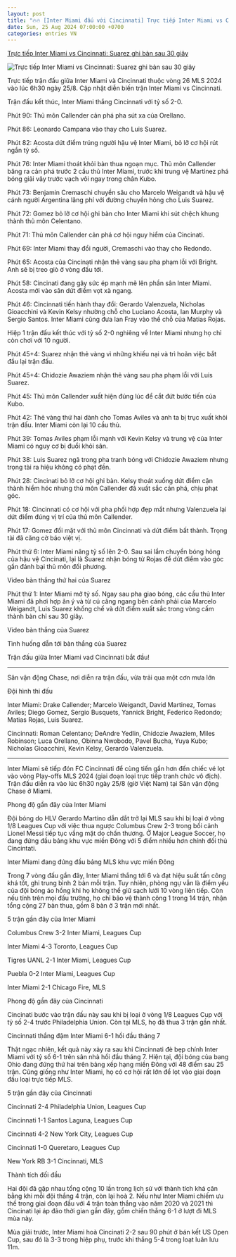 ```yaml
---
layout: post
title: "🔥🔥 [Inter Miami đấu với Cincinnati] Trực tiếp Inter Miami vs Cincinnati: Suarez ghi bàn sau 30 giây"
date: Sun, 25 Aug 2024 07:00:00 +0700
categories: entries VN
---
```

[Trực tiếp Inter Miami vs Cincinnati: Suarez ghi bàn sau 30 giây](https://webthethao.vn/bong-da-quoc-te/truc-tiep-inter-miami-vs-cincinnati-thang-tien-toi-vong-play-offs-EVaBJGqSg.htm)

![Trực tiếp Inter Miami vs Cincinnati: Suarez ghi bàn sau 30 giây](https://cdnmedia.webthethao.vn/thumb/720-405/uploads/2024-08-24/doi-hinh-du-kien-inter-miami.jpg)

Trực tiếp trận đấu giữa Inter Miami và Cincinnati thuộc vòng 26 MLS 2024 vào lúc 6h30 ngày 25/8. Cập nhật diễn biến trận Inter Miami vs Cincinnati.

Trận đấu kết thúc, Inter Miami thắng Cincinnati với tỷ số 2-0.

Phút 90: Thủ môn Callender cản phá pha sút xa của Orellano.

Phút 86: Leonardo Campana vào thay cho Luis Suarez.

Phút 82: Acosta dứt điểm trúng người hậu vệ Inter Miami, bỏ lỡ cơ hội rút ngắn tỷ số.

Phút 76: Inter Miami thoát khỏi bàn thua ngoạn mục. Thủ môn Callender băng ra cản phá trước 2 cầu thủ Inter Miami, trước khi trung vệ Martinez phá bóng giải vây trước vạch vôi ngay trong chân Kubo.

Phút 73: Benjamin Cremaschi chuyền sâu cho Marcelo Weigandt và hậu vệ cánh người Argentina lãng phí với đường chuyền hỏng cho Luis Suarez.

Phút 72: Gomez bỏ lỡ cơ hội ghi bàn cho Inter Miami khi sút chệch khung thành thủ môn Celentano.

Phút 71: Thủ môn Callender cản phá cơ hội nguy hiểm của Cincinati.

Phút 69: Inter Miami thay đổi người, Cremaschi vào thay cho Redondo.

Phút 65: Acosta của Cincinati nhận thẻ vàng sau pha phạm lỗi với Bright. Anh sẽ bị treo giò ở vòng đấu tới.

Phút 58: Cincinati đang gây sức ép mạnh mẽ lên phần sân Inter Miami. Acosta mới vào sân dứt điểm vọt xà ngang.

Phút 46: Cincinnati tiến hành thay đổi: Gerardo Valenzuela, Nicholas Gioacchini và Kevin Kelsy nhường chỗ cho Luciano Acosta, Ian Murphy và Sergio Santos. Inter Miami cũng đưa Ian Fray vào thế chỗ của Matias Rojas.

Hiệp 1 trận đấu kết thúc với tỷ số 2-0 nghiêng về Inter Miami nhưng họ chỉ còn chơi với 10 người.

Phút 45+4: Suarez nhận thẻ vàng vì những khiếu nại và trì hoãn việc bắt đầu lại trận đấu.

Phút 45+4: Chidozie Awaziem nhận thẻ vàng sau pha phạm lỗi với Luis Suarez.

Phút 45: Thủ môn Callender xuất hiện đúng lúc để cắt đứt bước tiến của Kubo.

Phút 42: Thẻ vàng thứ hai dành cho Tomas Aviles và anh ta bị trục xuất khỏi trận đấu. Inter Miami còn lại 10 cầu thủ.

Phút 39: Tomas Aviles phạm lỗi mạnh với Kevin Kelsy và trung vệ của Inter Miami có nguy cơ bị đuổi khỏi sân.

Phút 38: Luis Suarez ngã trong pha tranh bóng với Chidozie Awaziem nhưng trọng tài ra hiệu không có phạt đền.

Phút 28: Cincinati bỏ lỡ cơ hội ghi bàn. Kelsy thoát xuống dứt điểm cận thành hiểm hóc nhưng thủ môn Callender đã xuất sắc cản phá, chịu phạt góc.

Phút 18: Cincinnati có cơ hội với pha phối hợp đẹp mắt nhưng Valenzuela lại dứt điểm đúng vị trí của thủ môn Callender.

Phút 17: Gomez đối mặt với thủ môn Cincinnati và dứt điểm bất thành. Trọng tài đã căng cờ báo việt vị.

Phút thứ 6: Inter Miami nâng tỷ số lên 2-0. Sau sai lầm chuyền bóng hỏng của hậu vệ Cincinati, lại là Suarez nhận bóng từ Rojas để dứt điểm vào góc gần đánh bại thủ môn đối phương.

Video bàn thắng thứ hai của Suarez

Phút thứ 1: Inter Miami mở tỷ số. Ngay sau pha giao bóng, các cầu thủ Inter Miami đã phơi hợp ăn ý và từ cú căng ngang bên cánh phải của Marcelo Weigandt, Luis Suarez khống chế và dứt điểm xuất sắc trong vòng cấm thành bàn chỉ sau 30 giây.

Video bàn thắng của Suarez

Tình huống dẫn tới bàn thắng của Suarez

Trận đấu giữa Inter Miami vad Cincinnati bắt đầu!

***

Sân vận động Chase, nơi diễn ra trận đấu, vừa trải qua một cơn mưa lớn

Đội hình thi đấu

Inter Miami: Drake Callender; Marcelo Weigandt, David Martinez, Tomas Aviles; Diego Gomez, Sergio Busquets, Yannick Bright, Federico Redondo; Matias Rojas, Luis Suarez.

Cincinnati: Roman Celentano; DeAndre Yedlin, Chidozie Awaziem, Miles Robinson; Luca Orellano, Obinna Nwobodo, Pavel Bucha, Yuya Kubo; Nicholas Gioacchini, Kevin Kelsy, Gerardo Valenzuela.

***

Inter Miami sẽ tiếp đón FC Cincinnati để cùng tiến gần hơn đến chiếc vé lọt vào vòng Play-offs MLS 2024 (giai đoạn loại trực tiếp tranh chức vô địch). Trận đấu diễn ra vào lúc 6h30 ngày 25/8 (giờ Việt Nam) tại Sân vận động Chase ở Miami.

Phong độ gần đây của Inter Miami

Đội bóng do HLV Gerardo Martino dẫn dắt trở lại MLS sau khi bị loại ở vòng 1/8 Leagues Cup với việc thua ngược Columbus Crew 2-3 trong bối cảnh Lionel Messi tiếp tục vắng mặt do chấn thương. Ở Major League Soccer, họ đang đứng đầu bảng khu vực miền Đông với 5 điểm nhiều hơn chính đối thủ Cincintati.

Inter Miami đang đứng đầu bảng MLS khu vực miền Đông

Trong 7 vòng đấu gần đây, Inter Miami thắng tới 6 và đạt hiệu suất tấn công khá tốt, ghi trung bình 2 bàn mỗi trận. Tuy nhiên, phòng ngự vẫn là điểm yếu của đội bóng áo hồng khi họ không thể giữ sạch lưới 10 vòng liên tiếp. Còn nếu tính trên mọi đấu trường, họ chỉ bảo vệ thành công 1 trong 14 trận, nhận tổng cộng 27 bàn thua, gồm 8 bàn ở 3 trận mới nhất.

5 trận gần đây của Inter Miami

Columbus Crew 3-2 Inter Miami, Leagues Cup

Inter Miami 4-3 Toronto, Leagues Cup

Tigres UANL 2-1 Inter Miami, Leagues Cup

Puebla 0-2 Inter Miami, Leagues Cup

Inter Miami 2-1 Chicago Fire, MLS

Phong độ gần đây của Cincinnati

Cincinati bước vào trận đấu này sau khi bị loại ở vòng 1/8 Leagues Cup với tỷ số 2-4 trước Philadelphia Union. Còn tại MLS, họ đã thua 3 trận gần nhất.

Cincinnati thắng đậm Inter Miami 6-1 hồi đầu tháng 7

Thật ngạc nhiên, kết quả này xảy ra sau khi Cincinnati đè bẹp chính Inter Miami với tỷ số 6-1 trên sân nhà hồi đầu tháng 7. Hiện tại, đội bóng của bang Ohio đang đứng thứ hai trên bảng xếp hạng miền Đông với 48 điểm sau 25 trận. Cũng giống như Inter Miami, họ có cơ hội rất lớn để lọt vào giai đoạn đấu loại trực tiếp MLS.

5 trận gần đây của Cincinnati

Cincinnati 2-4 Philadelphia Union, Leagues Cup

Cincinnati 1-1 Santos Laguna, Leagues Cup

Cincinnati 4-2 New York City, Leagues Cup

Cincinnati 1-0 Queretaro, Leagues Cup

New York RB 3-1 Cincinnati, MLS

Thành tích đối đầu

Hai đội đã gặp nhau tổng cộng 10 lần trong lịch sử với thành tích khá cân bằng khi mỗi đội thắng 4 trận, còn lại hoà 2. Nếu như Inter Miami chiếm ưu thế trong giai đoạn đầu với 4 trận toàn thắng vào năm 2020 và 2021 thì Cincinati lại áp đảo thời gian gần đây, gồm chiến thắng 6-1 ở lượt đi MLS mùa này.

Mùa giải trước, Inter Miami hoà Cincinati 2-2 sau 90 phút ở bán kết US Open Cup, sau đó là 3-3 trong hiệp phụ, trước khi thắng 5-4 trong loạt luân lưu 11m.

